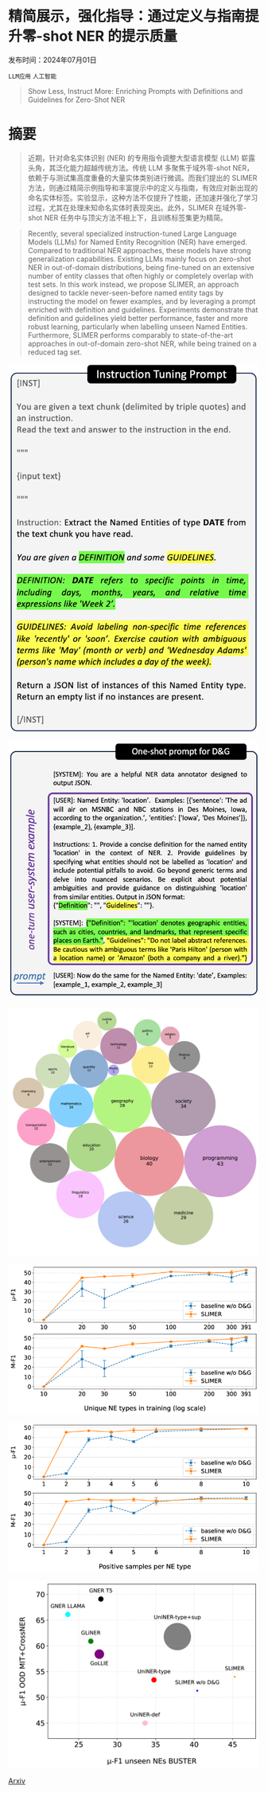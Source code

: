# 精简展示，强化指导：通过定义与指南提升零-shot NER 的提示质量

发布时间：2024年07月01日

`LLM应用` `人工智能`

> Show Less, Instruct More: Enriching Prompts with Definitions and Guidelines for Zero-Shot NER

# 摘要

> 近期，针对命名实体识别 (NER) 的专用指令调整大型语言模型 (LLM) 崭露头角，其泛化能力超越传统方法。传统 LLM 多聚焦于域外零-shot NER，依赖于与测试集高度重叠的大量实体类别进行微调。而我们提出的 SLIMER 方法，则通过精简示例指导和丰富提示中的定义与指南，有效应对新出现的命名实体标签。实验显示，这种方法不仅提升了性能，还加速并强化了学习过程，尤其在处理未知命名实体时表现突出。此外，SLIMER 在域外零-shot NER 任务中与顶尖方法不相上下，且训练标签集更为精简。

> Recently, several specialized instruction-tuned Large Language Models (LLMs) for Named Entity Recognition (NER) have emerged. Compared to traditional NER approaches, these models have strong generalization capabilities. Existing LLMs mainly focus on zero-shot NER in out-of-domain distributions, being fine-tuned on an extensive number of entity classes that often highly or completely overlap with test sets. In this work instead, we propose SLIMER, an approach designed to tackle never-seen-before named entity tags by instructing the model on fewer examples, and by leveraging a prompt enriched with definition and guidelines. Experiments demonstrate that definition and guidelines yield better performance, faster and more robust learning, particularly when labelling unseen Named Entities. Furthermore, SLIMER performs comparably to state-of-the-art approaches in out-of-domain zero-shot NER, while being trained on a reduced tag set.

![精简展示，强化指导：通过定义与指南提升零-shot NER 的提示质量](../../../paper_images/2407.01272/our_instruction_prompt.png)

![精简展示，强化指导：通过定义与指南提升零-shot NER 的提示质量](../../../paper_images/2407.01272/guidelines_prompt.png)

![精简展示，强化指导：通过定义与指南提升零-shot NER 的提示质量](../../../paper_images/2407.01272/x1.png)

![精简展示，强化指导：通过定义与指南提升零-shot NER 的提示质量](../../../paper_images/2407.01272/x2.png)

![精简展示，强化指导：通过定义与指南提升零-shot NER 的提示质量](../../../paper_images/2407.01272/x3.png)

![精简展示，强化指导：通过定义与指南提升零-shot NER 的提示质量](../../../paper_images/2407.01272/x4.png)

[Arxiv](https://arxiv.org/abs/2407.01272)